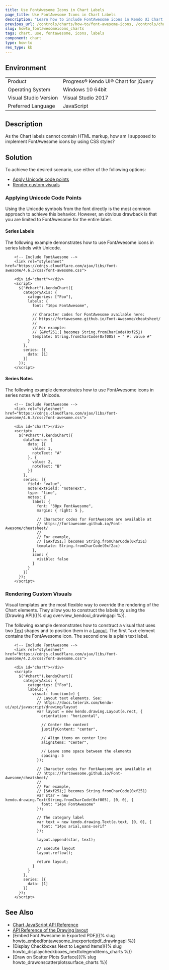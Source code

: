 ```yaml
---
title: Use FontAwesome Icons in Chart Labels
page_title: Use FontAwesome Icons in Chart Labels
description: "Learn how to include FontAwesome icons in Kendo UI Chart labels."
previous_url: /controls/charts/how-to/font-awesome-icons, /controls/charts/how-to/appearance/font-awesome-icons
slug: howto_fontawesomeicons_charts
tags: chart, use, fontawesome, icons, labels
component: chart
type: how-to
res_type: kb
---
```


## Environment

<table>
 <tr>
  <td>Product</td>
  <td>Progress® Kendo UI® Chart for jQuery</td>
 </tr>
 <tr>
  <td>Operating System</td>
  <td>Windows 10 64bit</td>
 </tr>
 <tr>
  <td>Visual Studio Version</td>
  <td>Visual Studio 2017</td>
 </tr>
 <tr>
  <td>Preferred Language</td>
  <td>JavaScript</td>
 </tr>
</table>

## Description

As the Chart labels cannot contain HTML markup, how am I supposed to implement FontAwesome icons by using CSS styles?

## Solution

To achieve the desired scenario, use either of the following options:
* [Apply Unicode code points](#applying-unicode-code-points)
* [Render custom visuals](#rendering-custom-visuals)

### Applying Unicode Code Points

Using the Unicode symbols from the font directly is the most common approach to achieve this behavior. However, an obvious drawback is that you are limited to FontAwesome for the entire label.

#### Series Labels

The following example demonstrates how to use FontAwesome icons in series labels with Unicode.

```dojo
    <!-- Include FontAwesome -->
    <link rel="stylesheet" href="https://cdnjs.cloudflare.com/ajax/libs/font-awesome/4.6.3/css/font-awesome.css">

    <div id="chart"></div>
    <script>
      $("#chart").kendoChart({
        categoryAxis: {
          categories: ["Foo"],
          labels: {
            font: "16px FontAwesome",

            // Character codes for FontAwesome available here:
            // https://fortawesome.github.io/Font-Awesome/cheatsheet/
            //
            // For example:
            // [&#xf251;] becomes String.fromCharCode(0xf251)
            template: String.fromCharCode(0xf005) + " #: value #"
          }
        },
        series: [{
          data: [1]
        }]
      });
    </script>
```

#### Series Notes

The following example demonstrates how to use FontAwesome icons in series notes with Unicode.

```dojo
    <!-- Include FontAwesome -->
    <link rel="stylesheet" href="https://cdnjs.cloudflare.com/ajax/libs/font-awesome/4.6.3/css/font-awesome.css">

    <div id="chart"></div>
    <script>
      $("#chart").kendoChart({
        dataSource: {
          data: [{
            value: 1,
            noteText: "A"
          }, {
            value: 2,
            noteText: "B"
          }]
        },
        series: [{
          field: "value",
          noteTextField: "noteText",
          type: "line",
          notes: {
            label: {
              font: "30px FontAwesome",
              margin: { right: 5 },

              // Character codes for FontAwesome are available at
              // https://fortawesome.github.io/Font-Awesome/cheatsheet/
              //
              // For example,
              // [&#xf251;] becomes String.fromCharCode(0xf251)
              template: String.fromCharCode(0xf2ac)
            },
            icon: {
              visible: false
            }
          }
        }]
      });
    </script>
```

### Rendering Custom Visuals

Visual templates are the most flexible way to override the rendering of the Chart elements. They allow you to construct the labels by using the [Drawing API]({% slug overview_kendoui_drawingapi %}).

The following example demonstrates how to construct a visual that uses two [Text](/api/javascript/drawing/text) shapes and to position them in a [Layout](/api/javascript/drawing/layout). The first `Text` element contains the FontAwesome icon. The second one is a plain text label.

```dojo
    <!-- Include FontAwesome -->
    <link rel="stylesheet" href="https://cdnjs.cloudflare.com/ajax/libs/font-awesome/4.2.0/css/font-awesome.css">

    <div id="chart"></div>
    <script>
      $("#chart").kendoChart({
        categoryAxis: {
          categories: ["Foo"],
          labels: {
            visual: function(e) {
              // Layout text elements. See:
              // https://docs.telerik.com/kendo-ui/api/javascript/drawing/layout
              var layout = new kendo.drawing.Layout(e.rect, {
                orientation: "horizontal",

                // Center the content
                justifyContent: "center",

                // Align items on center line
                alignItems: "center",

                // Leave some space between the elements
                spacing: 5
              });

              // Character codes for FontAwesome are available at
              // https://fortawesome.github.io/Font-Awesome/cheatsheet/
              //
              // For example,
              // [&#xf251;] becomes String.fromCharCode(0xf251)
              var star = new kendo.drawing.Text(String.fromCharCode(0xf005), [0, 0], {
                font: "14px FontAwesome"
              });

              // The category label
              var text = new kendo.drawing.Text(e.text, [0, 0], {
                font: "14px arial,sans-serif"
              });

              layout.append(star, text);

              // Execute layout
              layout.reflow();

              return layout;
            }
          }
        },
        series: [{
          data: [1]
        }]
      });
    </script>
```

## See Also

* [Chart JavaScript API Reference](/api/javascript/dataviz/ui/chart)
* [API Reference of the Drawing layout](/api/javascript/drawing/layout)
* [Embed Font Awesome in Exported PDF]({% slug howto_embedfontawesome_inexportedpdf_drawingapi %})
* [Display Checkboxes Next to Legend Items]({% slug howto_displaycheckboxes_nexttolegenditems_charts %})
* [Draw on Scatter Plots Surface]({% slug howto_drawonscatterplotssurface_charts %})
